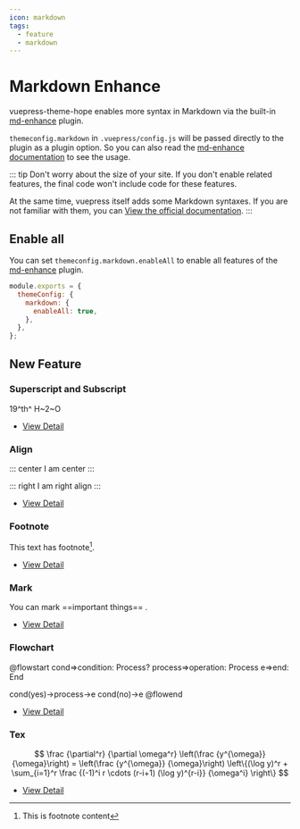 ```yaml
---
icon: markdown
tags:
  - feature
  - markdown
---
```


# Markdown Enhance

vuepress-theme-hope enables more syntax in Markdown via the built-in [md-enhance](https://vuepress-md-enhance.mrhope.site) plugin.

`themeconfig.markdown` in `.vuepress/config.js` will be passed directly to the plugin as a plugin option. So you can also read the [md-enhance documentation](https://vuepress-md-enhance.mrhope.site) to see the usage.

::: tip
Don't worry about the size of your site. If you don't enable related features, the final code won't include code for these features.

At the same time, vuepress itself adds some Markdown syntaxes. If you are not familiar with them, you can [View the official documentation](https://v1.vuepress.vuejs.org/guide/markdown.html).
:::

## Enable all

You can set `themeconfig.markdown.enableAll` to enable all features of the [md-enhance](https://vuepress-md-enhance.mrhope.site) plugin.

```js {3-5}
module.exports = {
  themeConfig: {
    markdown: {
      enableAll: true,
    },
  },
};
```

## New Feature

### Superscript and Subscript

19^th^ H~2~O

- [View Detail](sup-sub.md)

### Align

::: center
I am center
:::

::: right
I am right align
:::

- [View Detail](align.md)

### Footnote

This text has footnote[^first].

[^first]: This is footnote content

- [View Detail](footnote.md)

### Mark

You can mark ==important things== .

- [View Detail](mark.md)

### Flowchart

@flowstart
cond=>condition: Process?
process=>operation: Process
e=>end: End

cond(yes)->process->e
cond(no)->e
@flowend

- [View Detail](flowchart.md)

### Tex

$$
\frac {\partial^r} {\partial \omega^r} \left(\frac {y^{\omega}} {\omega}\right)
= \left(\frac {y^{\omega}} {\omega}\right) \left\{(\log y)^r + \sum_{i=1}^r \frac {(-1)^i r \cdots (r-i+1) (\log y)^{r-i}} {\omega^i} \right\}
$$

- [View Detail](tex.md)
